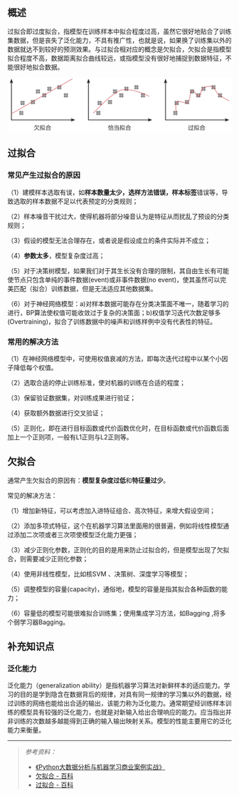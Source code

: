 ## 概述
过拟合即过度拟合，指模型在训练样本中拟合程度过高，虽然它很好地贴合了训练集数据，但是丧失了泛化能力，不具有推广性，也就是说，如果换了训练集以外的数据就达不到较好的预测效果。与过拟合相对应的概念是欠拟合，欠拟合是指模型拟合程度不高，数据距离拟合曲线较远，或指模型没有很好地捕捉到数据特征，不能很好地拟合数据。

![过拟合与欠拟合-图1](../../images/ai/fitting_question_1.png)

## 过拟合
### 常见产生过拟合的原因
（1）建模样本选取有误，如**样本数量太少，选样方法错误，样本标签**错误等，导致选取的样本数据不足以代表预定的分类规则；

（2）样本噪音干扰过大，使得机器将部分噪音认为是特征从而扰乱了预设的分类规则；

（3）假设的模型无法合理存在，或者说是假设成立的条件实际并不成立；

（4）**参数太多**，模型复杂度过高；

（5）对于决策树模型，如果我们对于其生长没有合理的限制，其自由生长有可能使节点只包含单纯的事件数据(event)或非事件数据(no event)，使其虽然可以完美匹配（拟合）训练数据，但是无法适应其他数据集。

（6）对于神经网络模型：a)对样本数据可能存在分类决策面不唯一，随着学习的进行，BP算法使权值可能收敛过于复杂的决策面；b)权值学习迭代次数足够多(Overtraining)，拟合了训练数据中的噪声和训练样例中没有代表性的特征。

### 常用的解决方法
（1）在神经网络模型中，可使用权值衰减的方法，即每次迭代过程中以某个小因子降低每个权值。

（2）选取合适的停止训练标准，使对机器的训练在合适的程度；

（3）保留验证数据集，对训练成果进行验证；

（4）获取额外数据进行交叉验证；

（5）正则化，即在进行目标函数或代价函数优化时，在目标函数或代价函数后面加上一个正则项，一般有L1正则与L2正则等。

## 欠拟合

通常产生欠拟合的原因有：**模型复杂度过低**和**特征量过少**。

常见的解决方法：

（1）增加新特征，可以考虑加入进特征组合、高次特征，来增大假设空间；

（2）添加多项式特征，这个在机器学习算法里面用的很普遍，例如将线性模型通过添加二次项或者三次项使模型泛化能力更强；

（3）减少正则化参数，正则化的目的是用来防止过拟合的，但是模型出现了欠拟合，则需要减少正则化参数；

（4）使用非线性模型，比如核SVM 、决策树、深度学习等模型；

（5）调整模型的容量(capacity)，通俗地，模型的容量是指其拟合各种函数的能力；

（6）容量低的模型可能很难拟合训练集；使用集成学习方法，如Bagging ,将多个弱学习器Bagging。

## 补充知识点
### 泛化能力
泛化能力（generalization ability）是指机器学习算法对新鲜样本的适应能力。学习的目的是学到隐含在数据背后的规律，对具有同一规律的学习集以外的数据，经过训练的网络也能给出合适的输出，该能力称为泛化能力。通常期望经训练样本训练的模型具有较强的泛化能力，也就是对新输入给出合理响应的能力。应当指出并非训练的次数越多越能得到正确的输入输出映射关系。模型的性能主要用它的泛化能力来衡量。


---

> *参考资料：*
> 
> - [《Python大数据分析与机器学习商业案例实战》][1]
> - [欠拟合 - 百科][2]
> - [过拟合 - 百科][3]


  [1]: https://book.douban.com/subject/35105377/
  [2]: https://baike.baidu.com/item/%E6%AC%A0%E6%8B%9F%E5%90%88/22692155?fr=aladdin
  [3]: https://baike.baidu.com/item/%E8%BF%87%E6%8B%9F%E5%90%88/3359778?fr=aladdin